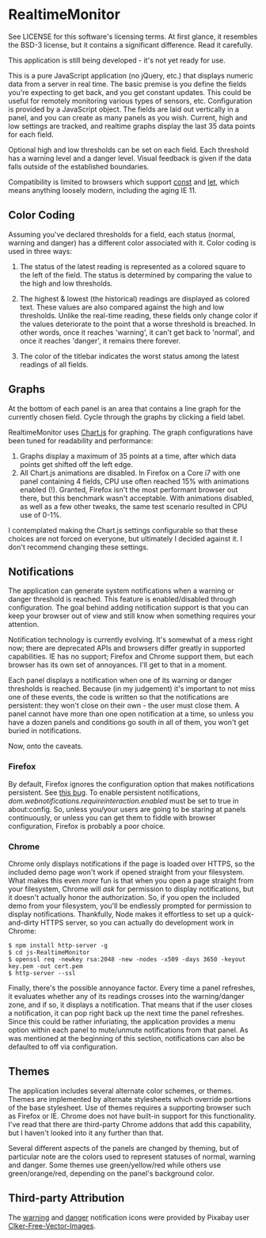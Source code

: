 RealtimeMonitor
===============

See LICENSE for this software's licensing terms.  At first glance, it resembles the BSD-3 license, but it contains a significant difference.  Read it carefully.

This application is still being developed - it's not yet ready for use.

This is a pure JavaScript application (no jQuery, etc.) that displays numeric data from a server in real time.  The basic premise is you define the fields you're expecting to get back, and you get constant updates.  This could be useful for remotely monitoring various types of sensors, etc.  Configuration is provided by a JavaScript object.  The fields are laid out vertically in a panel, and you can create as many panels as you wish.  Current, high and low settings are tracked, and realtime graphs display the last 35 data points for each field.

Optional high and low thresholds can be set on each field.  Each threshold has a warning level and a danger level.  Visual feedback is given if the data falls outside of the established boundaries.

Compatibility is limited to browsers which support [const](https://caniuse.com/#search=const) and [let](https://caniuse.com/#search=let), which means anything loosely modern, including the aging IE 11.


## Color Coding

Assuming you've declared thresholds for a field, each status (normal, warning and danger) has a different color associated with it.  Color coding is used in three ways:

1. The status of the latest reading is represented as a colored square to the left of the field.  The status is determined by comparing the value to the high and low thresholds.

2. The highest & lowest (the historical) readings are displayed as colored text.  These values are also compared against the high and low thresholds.  Unlike the real-time reading, these fields only change color if the values deteriorate to the point that a worse threshold is breached.  In other words, once it reaches 'warning', it can't get back to 'normal', and once it reaches 'danger', it remains there forever.

3.  The color of the titlebar indicates the worst status among the latest readings of all fields.


## Graphs

At the bottom of each panel is an area that contains a line graph for the currently chosen field.  Cycle through the graphs by clicking a field label.

RealtimeMonitor uses [Chart.js](http://chartjs.org) for graphing.  The graph configurations have been tuned for readability and performance:

1.  Graphs display a maximum of 35 points at a time, after which data points get shifted off the left edge.
2.  All Chart.js animations are disabled.  In Firefox on a Core i7 with one panel containing 4 fields, CPU use often reached 15% with animations enabled (!).  Granted, Firefox isn't the most performant browser out there, but this benchmark wasn't acceptable.  With animations disabled, as well as a few other tweaks, the same test scenario resulted in CPU use of 0-1%.

I contemplated making the Chart.js settings configurable so that these choices are not forced on everyone, but ultimately I decided against it.  I don't recommend changing these settings.


## Notifications

The application can generate system notifications when a warning or danger threshold is reached.  This feature is enabled/disabled through configuration.  The goal behind adding notification support is that you can keep your browser out of view and still know when something requires your attention.

Notification technology is currently evolving.  It's somewhat of a mess right now; there are deprecated APIs and browsers differ greatly in supported capabilities.  IE has no support; Firefox and Chrome support them, but each browser has its own set of annoyances.  I'll get to that in a moment.

Each panel displays a notification when one of its warning or danger thresholds is reached.  Because (in my judgement) it's important to not miss one of these events, the code is written so that the notifications are persistent:  they won't close on their own - the user must close them.  A panel cannot have more than one open notification at a time, so unless you have a dozen panels and conditions go south in all of them, you won't get buried in notifications.

Now, onto the caveats.

### Firefox
By default, Firefox ignores the configuration option that makes notifications persistent.  See [this bug](https://bugzilla.mozilla.org/show_bug.cgi?id=1346375).  To enable persistent notifications, *dom.webnotifications.requireinteraction.enabled* must be set to true in about:config.  So, unless you/your users are going to be staring at panels continuously, or unless you can get them to fiddle with browser configuration, Firefox is probably a poor choice.

### Chrome
Chrome only displays notifications if the page is loaded over HTTPS, so the included demo page won't work if opened straight from your filesystem.  What makes this even *more* fun is that when you open a page straight from your filesystem, Chrome will *ask* for permission to display notifications, but it doesn't actually honor the authorization.  So, if you open the included demo from your filesystem, you'll be endlessly prompted for permission to display notifications.  Thankfully, Node makes it effortless to set up a quick-and-dirty HTTPS server, so you can actually do development work in Chrome:
```shell
$ npm install http-server -g
$ cd js-RealtimeMonitor
$ openssl req -newkey rsa:2048 -new -nodes -x509 -days 3650 -keyout key.pem -out cert.pem
$ http-server --ssl
```

Finally, there's the possible annoyance factor.  Every time a panel refreshes, it evaluates whether any of its readings crosses into the warning/danger zone, and if so, it displays a notification.  That means that if the user closes a notification, it can pop right back up the next time the panel refreshes.  Since this could be rather infuriating, the application provides a menu option within each panel to mute/unmute notifications from that panel.  As was mentioned at the beginning of this section, notifications can also be defaulted to off via configuration.


## Themes

The application includes several alternate color schemes, or themes.  Themes are implemented by alternate stylesheets which override portions of the base stylesheet.  Use of themes requires a supporting browser such as Firefox or IE.  Chrome does not have built-in support for this functionality.  I've read that there are third-party Chrome addons that add this capability, but I haven't looked into it any further than that.

Several different aspects of the panels are changed by theming, but of particular note are the colors used to represent statuses of normal, warning and danger.  Some themes use green/yellow/red while others use green/orange/red, depending on the panel's background color.


## Third-party Attribution

The [warning](https://pixabay.com/en/sign-triangle-caution-yellow-36071) and [danger](https://pixabay.com/en/sign-triangle-attention-warning-36070) notification icons were provided by Pixabay user [Clker-Free-Vector-Images](https://pixabay.com/en/users/Clker-Free-Vector-Images-3736).
